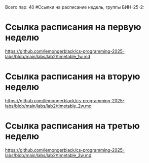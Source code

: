 Всего пар: 40
#Ссылки на расписание недель, группы БИН-25-2:

# Ссылка расписания на первую неделю
https://github.com/lemongerblack/cs-programming-2025-labs/blob/main/labs/lab2/timetable_1w.md

# Ссылка расписания на вторую неделю
https://github.com/lemongerblack/cs-programming-2025-labs/blob/main/labs/lab2/timetable_2w.md

# Ссылка расписания на третью неделю
https://github.com/lemongerblack/cs-programming-2025-labs/blob/main/labs/lab2/timetable_3w.md